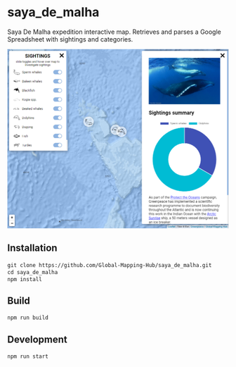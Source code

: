 # saya_de_malha
 Saya De Malha expedition interactive map. Retrieves and parses a Google Spreadsheet with sightings and categories.

![dashboard](https://raw.githubusercontent.com/Global-Mapping-Hub/saya_de_malha/master/screenshot.png)

## Installation
```shell
git clone https://github.com/Global-Mapping-Hub/saya_de_malha.git
cd saya_de_malha
npm install
```

## Build
```shell
npm run build
```

## Development
```shell
npm run start
```
